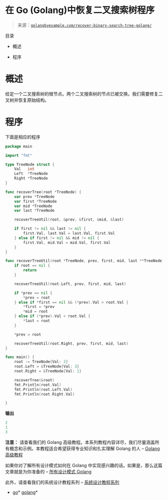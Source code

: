 <!--yml

分类：未分类

日期：2024-10-13 06:51:50

-->

# 在 Go (Golang)中恢复二叉搜索树程序

> 来源：[`golangbyexample.com/recover-binary-search-tree-golang/`](https://golangbyexample.com/recover-binary-search-tree-golang/)

目录

+   概述

+   程序

# **概述**

给定一个二叉搜索树的根节点。两个二叉搜索树的节点已被交换。我们需要修复二叉树并恢复原始结构。

# **程序**

下面是相应的程序

```go
package main

import "fmt"

type TreeNode struct {
	Val   int
	Left  *TreeNode
	Right *TreeNode
}

func recoverTree(root *TreeNode) {
	var prev *TreeNode
	var first *TreeNode
	var mid *TreeNode
	var last *TreeNode

	recoverTreeUtil(root, &prev, &first, &mid, &last)

	if first != nil && last != nil {
		first.Val, last.Val = last.Val, first.Val
	} else if first != nil && mid != nil {
		first.Val, mid.Val = mid.Val, first.Val
	}
}

func recoverTreeUtil(root *TreeNode, prev, first, mid, last **TreeNode) {
	if root == nil {
		return
	}

	recoverTreeUtil(root.Left, prev, first, mid, last)

	if *prev == nil {
		*prev = root
	} else if *first == nil && (*prev).Val > root.Val {
		*first = *prev
		*mid = root
	} else if (*prev).Val > root.Val {
		*last = root
	}

	*prev = root

	recoverTreeUtil(root.Right, prev, first, mid, last)
}

func main() {
	root := TreeNode{Val: 2}
	root.Left = &TreeNode{Val: 3}
	root.Right = &TreeNode{Val: 1}

	recoverTree(&root)
	fmt.Println(root.Val)
	fmt.Println(root.Left.Val)
	fmt.Println(root.Right.Val)

}
```

**输出**

```go
2
1
3
```

**注意：** 请查看我们的 Golang 高级教程。本系列教程内容详尽，我们尽量涵盖所有概念和示例。本教程适合希望获得专业知识和扎实理解 Golang 的人 – [Golang 高级教程](https://golangbyexample.com/golang-comprehensive-tutorial/)

如果你对了解所有设计模式如何在 Golang 中实现感兴趣的话。如果是，那么这篇文章就是为你准备的 – [所有设计模式 Golang](https://golangbyexample.com/all-design-patterns-golang/)

此外，请查看我们的系统设计教程系列 – [系统设计教程系列](https://techbyexample.com/system-design-questions/)

+   [go](https://golangbyexample.com/tag/go/)*   [golang](https://golangbyexample.com/tag/golang/)*
